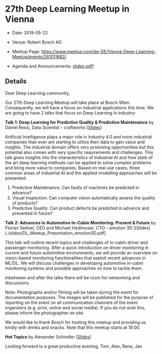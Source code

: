 # 27th Deep Learning Meetup in Vienna

* Date: 2019-05-22
* Venue: Robert Bosch AG
* Meetup Page: https://www.meetup.com/de-DE/Vienna-Deep-Learning-Meetup/events/261011682/

* Agenda and Announcements: [slides pdf](./slides/27th_Deep_Learning_Meetup_Intro_Announcements_Hot_Topics.pdf)]

## Details

Dear Deep Learning community,

Our 27th Deep Learning Meetup will take place at Bosch Wien. Consequently, we will have a focus on industrial applications this time. We are going to have 2 talks that focus on Deep Learning in industry:

**Talk 1:
Deep Learning for Predictive Quality & Predictive Maintenance**
by Daniel Ressi, Data Scientist - craftworks
[[Slides](./slides/27th-deep-learning-meetup-craftworks.pdf)]

Artificial Intelligence plays a major role in Industry 4.0 and more industrial companies than ever are starting to utilize their data to gain value and insights. The industrial domain offers very promising opportunities but this potential also comes with very specific requirements and challenges.
This talk gives insights into the characteristics of Industrial AI and how state of the art deep learning methods can be applied to solve complex problems and bring more value to companies. Based on real use cases, three common areas of Industrial AI and the applied modelling approaches will be presented:

1. Predictive Maintenance: Can faults of machines be predicted in advance?
2. Visual Inspection: Can computer vision automatically assess the quality of products?
3. Predictive Quality: Can product defects be predicted in advance and prevented in future?

**Talk 2:
Advances in Automotive In-Cabin Monitoring: Present & Future**
by Florian Seitner, CEO and Michael Hödlmoser, CTO - emotion 3D
[[Slides](./slides/DL_Meetup_Presentation_emotion3D.pdf]

This talk will outline recent topics and challenges of in-cabin driver and passenger monitoring. After a quick introduction on driver monitoring in current and future automotive environments, we will provide an overview on vision-based monitoring functionalities that exploit recent advances in ML/DL. We will discuss challenges in developing automotive in-cabin monitoring systems and possible approaches on how to tackle them.

Inbetween and after the talks there will be room for networking and discussions.

Note: Photographs and/or filming will be taken during the event for documentation purposes. The images will be published for the purpose of reporting on the event on all communication channels of the event organizers (e.g. print, online and social media). If you do not wish this, please inform the photographer on site.

We would like to thank Bosch for hosting this meetup and providing us kindly with drinks and snacks. Note that this meetup starts at 18:00.

**Hot Topics**
by Alexander Schindler
[[Slides](./slides/27th_Deep_Learning_Meetup_Intro_Announcements_Hot_Topics.pdf)]

Looking forward to a great productive evening,
Tom, Alex, Rene, Jan
